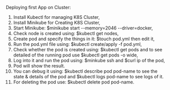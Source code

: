Deploying first App on Cluster:

1. Install Kubectl for managing K8S Cluster,
2. Install Minikube for Creating K8S Cluster,
3. Start Minikube: $minikube start --memory=2046 --driver=docker,
4. Check node is created using: $kubectl get nodes,
5. Create pod and specify the things in it: $touch pod.yml then edit it,
6. Run the pod.yml file using: $kubectl create/apply -f pod.yml,
7. Check whether the pod is created using: $kubectl get pods and to see detailed of the running pod use $kubectl get pods -o wide,
8. Log into it and run the pod using: $minkube ssh and $curl ip of the pod,
9. Pod will show the result.
10. You can debug it using: $kubectl describe pod pod-name to see the state & details of the pod and $kubectl logs pod-name to see logs of it.
11. For deleting the pod use: $kubectl delete pod pod-name.
